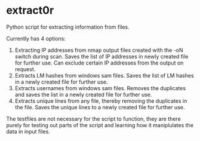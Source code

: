# extract0r

Python script for extracting information from files.

Currently has 4 options:

1) Extracting IP addresses from nmap output files created with the -oN switch during scan. Saves the list of IP addresses in newly created file for further use. Can exclude certain IP addresses from the output on request.
2)  Extracts LM hashes from windows sam files. Saves the list of LM hashes in a newly created file for further use.
3)  Extracts usernames from windows sam files. Removes the duplicates and saves the list in a newly created file for further use.
4)  Extracts unique lines from any file, thereby removing the duplicates in the file. Saves the unique lines to a newly created file for further use.


The testfiles are not necessary for the script to function, they are there purely for testing out parts of the script and learning how it maniplulates the data in input files. 
